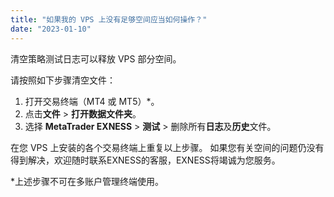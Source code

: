 ```yaml
---
title: "如果我的 VPS 上没有足够空间应当如何操作？"
date: "2023-01-10"
---
```


<Ads></Ads> 

清空策略测试日志可以释放 VPS 部分空间。

请按照如下步骤清空文件：

1. 打开交易终端（MT4 或 MT5）*。
2. 点击**文件** > **打开数据文件夹**。
3. 选择 **MetaTrader EXNESS** > **测试** > 删除所有**日志**及**历史**文件。

在您 VPS 上安装的各个交易终端上重复以上步骤。 如果您有关空间的问题仍没有得到解决，欢迎随时联系EXNESS的客服，EXNESS将竭诚为您服务。

*上述步骤不可在多账户管理终端使用。
